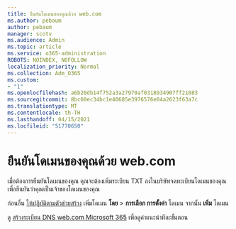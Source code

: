 ```yaml
---
title: ยืนยันโดเมนของคุณด้วย web.com
ms.author: pebaum
author: pebaum
manager: scotv
ms.audience: Admin
ms.topic: article
ms.service: o365-administration
ROBOTS: NOINDEX, NOFOLLOW
localization_priority: Normal
ms.collection: Adm_O365
ms.custom:
- "1"
ms.openlocfilehash: a6b20db14f752a3a27970af0318934907ff21083
ms.sourcegitcommit: 8bc60ec34bc1e40685e3976576e04a2623f63a7c
ms.translationtype: MT
ms.contentlocale: th-TH
ms.lasthandoff: 04/15/2021
ms.locfileid: "51770650"
---
```

# <a name="verify-your-domain-with-webcom"></a>ยืนยันโดเมนของคุณด้วย web.com

เมื่อต้องการยืนยันโดเมนของคุณ คุณจะต้องเพิ่มระเบียน TXT ลงในบริษัทจดทะเบียนโดเมนของคุณเพื่อยืนยันว่าคุณเป็นเจ้าของโดเมนของคุณ 

ก่อนอื่น [ให้ปฏิบัติตามตัวช่วยสร้าง](https://admin.microsoft.com/Adminportal#/Domains) เพิ่มโดเมน **โดย** \> **การเลือก การตั้งค่า** โดเมน จากนั้น **เพิ่ม** โดเมน
  
ดู [สร้างระเบียน DNS web.com Microsoft 365](https://docs.microsoft.com/microsoft-365/admin/dns/create-dns-records-at-web-com) เพื่อดูคําแนะนําทีละขั้นตอน